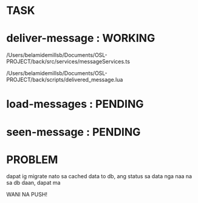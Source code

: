 # TASK

# deliver-message       : WORKING
/Users/belamidemillsb/Documents/OSL-PROJECT/back/src/services/messageServices.ts

/Users/belamidemillsb/Documents/OSL-PROJECT/back/scripts/delivered_message.lua



# load-messages         : PENDING
# seen-message          : PENDING


# PROBLEM
dapat ig migrate nato sa cached data to db, ang status sa data nga naa na sa db daan, dapat ma 


WANI NA PUSH!